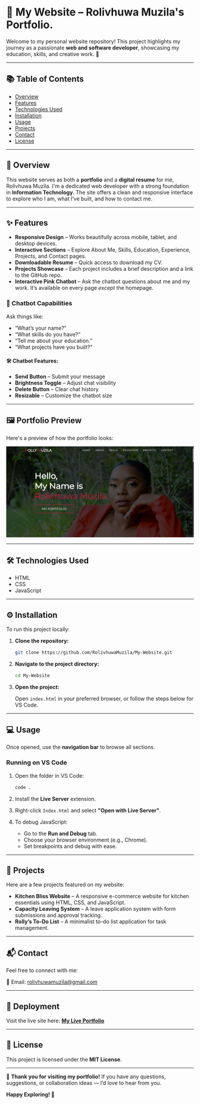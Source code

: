 # 🎉 My Website – Rolivhuwa Muzila's Portfolio.

Welcome to my personal website repository! This project highlights my journey as a passionate **web and software developer**, showcasing my education, skills, and creative work. 🌟

---

## 📚 Table of Contents

* [Overview](#-overview)
* [Features](#-features)
* [Technologies Used](#-technologies-used)
* [Installation](#-installation)
* [Usage](#-usage)
* [Projects](#-projects)
* [Contact](#-contact)
* [License](#-license)

---

## 📖 Overview

This website serves as both a **portfolio** and a **digital resume** for me, Rolivhuwa Muzila. I'm a dedicated web developer with a strong foundation in **Information Technology**. The site offers a clean and responsive interface to explore who I am, what I’ve built, and how to contact me.

---

## ✨ Features

* **Responsive Design** – Works beautifully across mobile, tablet, and desktop devices.
* **Interactive Sections** – Explore About Me, Skills, Education, Experience, Projects, and Contact pages.
* **Downloadable Resume** – Quick access to download my CV.
* **Projects Showcase** – Each project includes a brief description and a link to the GitHub repo.
* **Interactive Pink Chatbot** – Ask the chatbot questions about me and my work. It’s available on every page *except* the homepage.

### 💬 Chatbot Capabilities

Ask things like:

* “What’s your name?”
* “What skills do you have?”
* “Tell me about your education.”
* “What projects have you built?”

#### 🛠️ Chatbot Features:

* **Send Button** – Submit your message
* **Brightness Toggle** – Adjust chat visibility
* **Delete Button** – Clear chat history
* **Resizable** – Customize the chatbot size

---

## 🖼️ Portfolio Preview

Here's a preview of how the portfolio looks:

![Portfolio Screenshot](./portfolio%20screenshot.PNG)

---

## 🛠️ Technologies Used

* HTML
* CSS
* JavaScript

---

## ⚙️ Installation

To run this project locally:

1. **Clone the repository:**

   ```bash
   git clone https://github.com/RolivhuwaMuzila/My-Website.git
   ```

2. **Navigate to the project directory:**

   ```bash
   cd My-Website
   ```

3. **Open the project:**

   Open `index.html` in your preferred browser, or follow the steps below for VS Code.

---

## 💻 Usage

Once opened, use the **navigation bar** to browse all sections.

### Running on VS Code

1. Open the folder in VS Code:

   ```bash
   code .
   ```

2. Install the **Live Server** extension.

3. Right-click `Index.html` and select **"Open with Live Server"**.

4. To debug JavaScript:

   * Go to the **Run and Debug** tab.
   * Choose your browser environment (e.g., Chrome).
   * Set breakpoints and debug with ease.

---

## 🚀 Projects

Here are a few projects featured on my website:

* **Kitchen Bliss Website** – A responsive e-commerce website for kitchen essentials using HTML, CSS, and JavaScript.
* **Capacity Leaving System** – A leave application system with form submissions and approval tracking.
* **Rolly’s To-Do List** – A minimalist to-do list application for task management.

---

## 📬 Contact

Feel free to connect with me:

📧 Email: [rolivhuwamuzila@gmail.com](mailto:rolivhuwamuzila@gmail.com)

---

## 🔗 Deployment

Visit the live site here:
**[My Live Portfolio](https://rolivhuwamuzila.github.io/Roli-s-Portfolio/)**

---

## 📄 License

This project is licensed under the **MIT License**.

---

🎉 **Thank you for visiting my portfolio!**
If you have any questions, suggestions, or collaboration ideas — I’d love to hear from you.

**Happy Exploring! 🌟**

